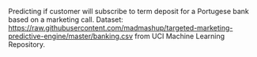 Predicting if customer will subscribe to term deposit for a Portugese bank based on a marketing call.
Dataset: https://raw.githubusercontent.com/madmashup/targeted-marketing-predictive-engine/master/banking.csv from UCI Machine Learning Repository.
